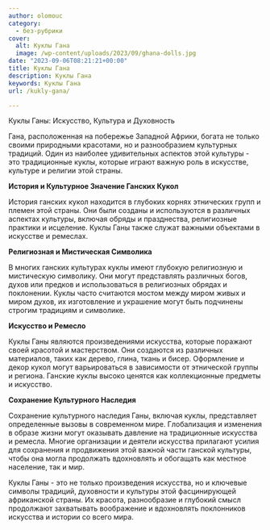 ```yaml
---
author: olomouc
category:
  - без-рубрики
cover:
  alt: Куклы Гана
  image: /wp-content/uploads/2023/09/ghana-dolls.jpg
date: "2023-09-06T08:21:21+00:00"
title: Куклы Гана
description: Куклы Гана
keywords: Куклы Гана
url: /kukly-gana/

---
```

Куклы Ганы: Искусство, Культура и Духовность

Гана, расположенная на побережье Западной Африки, богата не только своими природными красотами, но и разнообразием культурных традиций. Один из наиболее удивительных аспектов этой культуры \- это традиционные куклы, которые играют важную роль в искусстве, культуре и религии этой страны.

**История и Культурное Значение Ганских Кукол**

История ганских кукол находится в глубоких корнях этнических групп и племен этой страны. Они были созданы и используются в различных аспектах культуры, включая обряды и празднества, религиозные практики и исцеление. Куклы Ганы также служат важными объектами в искусстве и ремеслах.

**Религиозная и Мистическая Символика**

В многих ганских культурах куклы имеют глубокую религиозную и мистическую символику. Они могут представлять различных богов, духов или предков и использоваться в религиозных обрядах и поклонении. Куклы часто считаются мостом между миром живых и миром духов, их изготовление и украшение могут быть подчинены строгим традициям и символике.

**Искусство и Ремесло**

Куклы Ганы являются произведениями искусства, которые поражают своей красотой и мастерством. Они создаются из различных материалов, таких как дерево, глина, ткань и бисер. Оформление и декор кукол могут варьироваться в зависимости от этнической группы и региона. Ганские куклы высоко ценятся как коллекционные предметы и искусство.

**Сохранение Культурного Наследия**

Сохранение культурного наследия Ганы, включая куклы, представляет определенные вызовы в современном мире. Глобализация и изменения в образе жизни могут оказывать давление на традиционные искусства и ремесла. Многие организации и деятели искусства прилагают усилия для сохранения и продвижения этой важной части ганской культуры, чтобы она могла продолжать вдохновлять и обогащать как местное население, так и мир.

Куклы Ганы \- это не только произведения искусства, но и ключевые символы традиций, духовности и культуры этой фасцинирующей африканской страны. Их красота, разнообразие и глубокий смысл продолжают захватывать воображение и вдохновлять поклонников искусства и истории со всего мира.
